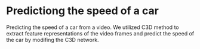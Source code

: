 # Predictiong the speed of a car
Predicting the speed of a car from a video. We utilized C3D method to extract feature representations of the video frames and predict the speed of the car by modifing the C3D network. 
